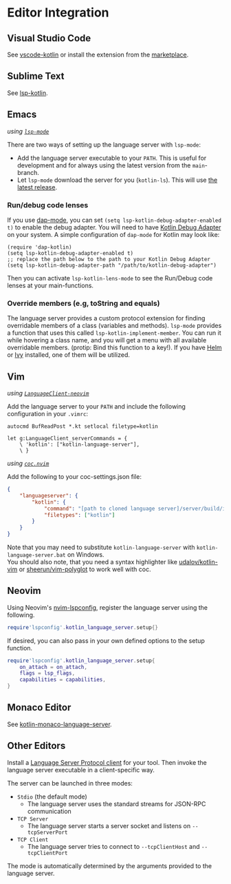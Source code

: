# Editor Integration

## Visual Studio Code

See [vscode-kotlin](https://github.com/fwcd/vscode-kotlin) or install the extension from
the [marketplace](https://marketplace.visualstudio.com/items?itemName=fwcd.kotlin).

## Sublime Text

See [lsp-kotlin](https://github.com/sublimelsp/LSP-kotlin).

## Emacs

_using [`lsp-mode`](https://github.com/emacs-lsp/lsp-mode)_

There are two ways of setting up the language server with `lsp-mode`:

- Add the language server executable to your `PATH`. This is useful for development and for always using the latest
  version from the `main`-branch.
- Let `lsp-mode` download the server for you (`kotlin-ls`). This will
  use [the latest release](https://github.com/fwcd/kotlin-language-server/releases/latest).

### Run/debug code lenses

If you use [dap-mode](https://github.com/emacs-lsp/dap-mode), you can set `(setq lsp-kotlin-debug-adapter-enabled t)` to
enable the debug adapter. You will need to have [Kotlin Debug Adapter](https://github.com/fwcd/kotlin-debug-adapter) on
your system. A simple configuration of `dap-mode` for Kotlin may look like:

```emacs-lisp
(require 'dap-kotlin)
(setq lsp-kotlin-debug-adapter-enabled t)
;; replace the path below to the path to your Kotlin Debug Adapter
(setq lsp-kotlin-debug-adapter-path "/path/to/kotlin-debug-adapter")
```

Then you can activate `lsp-kotlin-lens-mode` to see the Run/Debug code lenses at your main-functions.

### Override members (e.g, toString and equals)

The language server provides a custom protocol extension for finding overridable members of a class (variables and
methods). `lsp-mode` provides a function that uses this called `lsp-kotlin-implement-member`. You can run it while
hovering a class name, and you will get a menu with all available overridable members. (protip: Bind this function to a
key!). If you have [Helm](https://github.com/emacs-helm/helm) or [Ivy](https://github.com/abo-abo/swiper) installed, one
of them will be utilized.

## Vim

_using [`LanguageClient-neovim`](https://github.com/autozimu/LanguageClient-neovim)_

Add the language server to your `PATH` and include the following configuration in your `.vimrc`:

```vim
autocmd BufReadPost *.kt setlocal filetype=kotlin

let g:LanguageClient_serverCommands = {
    \ 'kotlin': ["kotlin-language-server"],
    \ }
```

_using [`coc.nvim`](https://github.com/neoclide/coc.nvim)_

Add the following to your coc-settings.json file:

```json
{
    "languageserver": {
        "kotlin": {
            "command": "[path to cloned language server]/server/build/install/server/bin/kotlin-language-server",
            "filetypes": ["kotlin"]
        }
    }
}
```

Note that you may need to substitute `kotlin-language-server` with `kotlin-language-server.bat` on Windows.\
You should also note, that you need a syntax highlighter like [udalov/kotlin-vim](https://github.com/udalov/kotlin-vim)
or [sheerun/vim-polyglot](https://github.com/sheerun/vim-polyglot) to work well with coc.

## Neovim

Using Neovim's [nvim-lspconfig](https://github.com/neovim/nvim-lspconfig), register
the language server using the following.

```lua
require'lspconfig'.kotlin_language_server.setup{}
```

If desired, you can also pass in your own defined options to the setup function.

```lua
require'lspconfig'.kotlin_language_server.setup{
    on_attach = on_attach,
    flags = lsp_flags,
    capabilities = capabilities,
}
```

## Monaco Editor

See [kotlin-monaco-language-server](https://github.com/yahorbarkouski/kotlin-monaco-language-server).

## Other Editors

Install a [Language Server Protocol client](https://microsoft.github.io/language-server-protocol/implementors/tools/)
for your tool. Then invoke the language server executable in a client-specific way.

The server can be launched in three modes:

* `Stdio` (the default mode)
    * The language server uses the standard streams for JSON-RPC communication
* `TCP Server`
    * The language server starts a server socket and listens on `--tcpServerPort`
* `TCP Client`
    * The language server tries to connect to `--tcpClientHost` and `--tcpClientPort`

The mode is automatically determined by the arguments provided to the language server.
